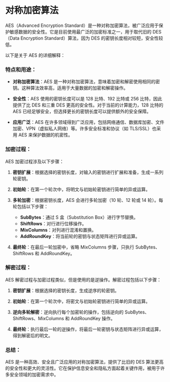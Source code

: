 # 对称加密算法

AES（Advanced Encryption Standard）是一种对称加密算法，被广泛应用于保护敏感数据的安全性。它是目前使用最广泛的加密标准之一，用于取代旧的 DES（Data Encryption Standard）算法，因为 DES 的密钥长度相对较短，安全性较低。

以下是关于 AES 的详细解释：

### 特点和用途：
- **对称加密算法**：AES 是一种对称加密算法，意味着加密和解密使用相同的密钥。这种算法效率高，适用于大量数据的加密和解密操作。
  
- **安全性**：AES 使用的密钥长度可以是 128 比特、192 比特或 256 比特，因此提供了比 DES 和三重 DES 更高的安全性。对于当前的计算能力，128 比特的 AES 已经足够安全，但选择更长的密钥长度可以提供额外的安全保障。

- **应用广泛**：AES 在许多领域得到广泛应用，包括网络通信、数据库加密、文件加密、VPN（虚拟私人网络）等。许多安全标准和协议（如 TLS/SSL）也采用 AES 来保护数据的机密性。

### 加密过程：
AES 加密过程涉及以下步骤：

1. **密钥扩展**：根据选择的密钥长度，对输入的密钥进行扩展和准备，生成一系列轮密钥。

2. **初始轮**：在第一个轮次中，将明文与初始轮密钥进行简单的异或运算。

3. **多轮加密**：根据密钥长度，AES 会进行多轮加密（10 轮、12 轮或 14 轮）。每轮包括以下步骤：
   - **SubBytes**：通过 S 盒（Substitution Box）进行字节替换。
   - **ShiftRows**：对行进行位移操作。
   - **MixColumns**：对列进行混淆和置换。
   - **AddRoundKey**：将当前轮的密钥与状态矩阵进行异或运算。

4. **最终轮**：在最后一轮加密中，省略 MixColumns 步骤，只执行 SubBytes、ShiftRows 和 AddRoundKey。

### 解密过程：
AES 解密过程与加密过程类似，但是使用的是逆操作。解密过程包括以下步骤：

1. **密钥扩展**：根据选择的密钥长度，生成逆序的轮密钥。

2. **初始轮**：在第一个轮次中，将密文与初始轮密钥进行简单的异或运算。

3. **逆向多轮解密**：逆向执行每个加密轮的操作，包括逆向的 SubBytes、ShiftRows、MixColumns 和 AddRoundKey 操作。

4. **最终轮**：执行最后一轮的逆操作，将最后一轮密钥与状态矩阵进行异或运算，得到解密后的明文。

### 总结：
AES 是一种高效、安全且广泛应用的对称加密算法，提供了比旧的 DES 算法更高的安全性和更大的灵活性。它在保护信息安全和隐私方面起着关键作用，被用于许多安全领域的加密需求中。